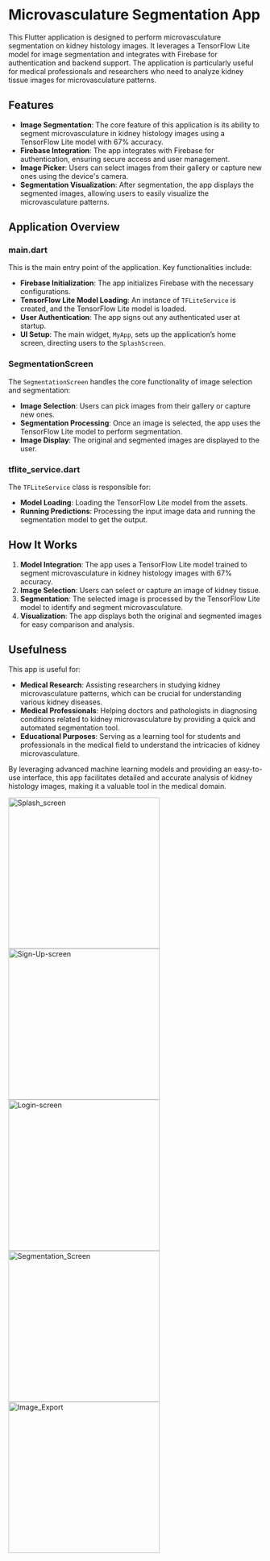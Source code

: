 # Microvasculature Segmentation App

This Flutter application is designed to perform microvasculature segmentation on kidney histology images. It leverages a TensorFlow Lite model for image segmentation and integrates with Firebase for authentication and backend support. The application is particularly useful for medical professionals and researchers who need to analyze kidney tissue images for microvasculature patterns.

## Features

- **Image Segmentation**: The core feature of this application is its ability to segment microvasculature in kidney histology images using a TensorFlow Lite model with 67% accuracy.
- **Firebase Integration**: The app integrates with Firebase for authentication, ensuring secure access and user management.
- **Image Picker**: Users can select images from their gallery or capture new ones using the device's camera.
- **Segmentation Visualization**: After segmentation, the app displays the segmented images, allowing users to easily visualize the microvasculature patterns.

## Application Overview

### main.dart

This is the main entry point of the application. Key functionalities include:

- **Firebase Initialization**: The app initializes Firebase with the necessary configurations.
- **TensorFlow Lite Model Loading**: An instance of `TFLiteService` is created, and the TensorFlow Lite model is loaded.
- **User Authentication**: The app signs out any authenticated user at startup.
- **UI Setup**: The main widget, `MyApp`, sets up the application’s home screen, directing users to the `SplashScreen`.

### SegmentationScreen

The `SegmentationScreen` handles the core functionality of image selection and segmentation:

- **Image Selection**: Users can pick images from their gallery or capture new ones.
- **Segmentation Processing**: Once an image is selected, the app uses the TensorFlow Lite model to perform segmentation.
- **Image Display**: The original and segmented images are displayed to the user.

### tflite_service.dart

The `TFLiteService` class is responsible for:

- **Model Loading**: Loading the TensorFlow Lite model from the assets.
- **Running Predictions**: Processing the input image data and running the segmentation model to get the output.

## How It Works

1. **Model Integration**: The app uses a TensorFlow Lite model trained to segment microvasculature in kidney histology images with 67% accuracy.
2. **Image Selection**: Users can select or capture an image of kidney tissue.
3. **Segmentation**: The selected image is processed by the TensorFlow Lite model to identify and segment microvasculature.
4. **Visualization**: The app displays both the original and segmented images for easy comparison and analysis.

## Usefulness

This app is useful for:

- **Medical Research**: Assisting researchers in studying kidney microvasculature patterns, which can be crucial for understanding various kidney diseases.
- **Medical Professionals**: Helping doctors and pathologists in diagnosing conditions related to kidney microvasculature by providing a quick and automated segmentation tool.
- **Educational Purposes**: Serving as a learning tool for students and professionals in the medical field to understand the intricacies of kidney microvasculature.

By leveraging advanced machine learning models and providing an easy-to-use interface, this app facilitates detailed and accurate analysis of kidney histology images, making it a valuable tool in the medical domain.

<img src="https://github.com/user-attachments/assets/c55555ba-6666-4de1-9a1c-f3fd64c8a7b1" width="300" alt="Splash_screen">
<img src="https://github.com/user-attachments/assets/e5fee5d6-a086-48bf-a6f3-9660a76e6411" width="300" alt="Sign-Up-screen">
<img src="https://github.com/user-attachments/assets/74de88cf-16b6-4424-b6bc-ae24b4b74b75" width="300" alt="Login-screen">
<img src="https://github.com/user-attachments/assets/a81c512c-8039-48b3-a037-14ab1c4edad2" width="300" alt="Segmentation_Screen">
<img src="https://github.com/user-attachments/assets/db030f1c-a8ab-46f9-a534-4455344825de" width="300" alt="Image_Export">





